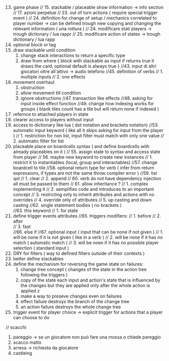 13. game phase
// 15. stackable / placeable show information -> info section
// 17. azioni perpetue
// 23. out of turn actions ( require special trigger event )
// 24. definition for change of setup / mechanics correlated to player number -> can be defined trough new copying and changing the relevant information ( una rottura )
// 24. modificare stati players -> trough dictionary / lua rappr
// 25. modificare action of states -> trough dictionary / lua rapp 
30. optional block or tag
32. draw stackable until condition
    1.  change stack interactions to return a specific type 
    2.  draw from <stack> where { block with stackable as input if returns true it draws the card, optional default is always true }
//43. input di altri giocatori oltre all'attivo -> audio telefono
//45. definition of verbs
//    1.  multiple inputs
//    2.  one effects
46. movement overhaul
    1. obstruction
    2. allow movement till condition 
    3. ignore obstructions
//47. transaction like effects
//48. asking for input inside effect function 
//49. change how indexing works for groups ( blank tiles count has a tile but will return none if indexed )
50. refernce to attached players in state  
51. clearer access to players without input 
52. access to dictionary like lua ( dot notation and brackets notation)
//53. automatic input keyword ( like all it skips asking for input from the player )
//    1.  restriction for non list, input filter must match with only one value
//    2.  automatic filter for list 
54. placeable place on boardcells syntax ( and define boardcells with already placeables on it )
// 55. assign state to syntax and access state from player
// 56. maybe new keyword to create new instances
//    1.  restrict it to instantiables (local, group and interactables)
//57. change boardcell to tile
//58. optional return type for verb ( infer from return expressions, if types are not the same throw compiler error )
//59. list qol 
//    1.  clear
//    2.  append
// 60. verb do not have dependency injection all must be passed to them
// 61. allow inheritance ? 
//    1. complex implementing it
//    2. semplifies code and introduces to  an important concept
//    3. restricting only to inherit attributes and actions with no overrides 
//    4. override only of attributes
//    5. up casting and down casting
//62. single statement bodies ( no brackets )  
//63. this keyword 
//    1.  for state
64. define trigger events attributes 
//65. triggers modifiers:
//    1. before
//    2. after  
//    3. fast  
//66. else if
//67. optional input ( input that can be none if not given )
//    1.  will be none if it is not given ( like in a verb )
//    2.  will be none if it has no match ( automatic match )
//    3.  will be noen if it has no possible player selection ( standard input )
68. DRY for filters ( way to defined filters outside of their contexts )
69. better define stackables
70. define the mechanism for reversing the game state on failures:
    1.  change tree concept ( changes of the state in the action tree following the triggers )
    2.  copy of the state each input and action's state that is influenced by the changes but they are applied only after the whole action is applied z
    3.  make a way to preseve changes even on failures 
    4.  effect failure destroys the branch of the change tree
    5.  an action failure destroys the whole change tree 
71. trigger event for player choice -> explicit trigger for actions that a player can choose to do

// scacchi
1. pareggio -> se un giocatore non puó fare una mossa o chiede pareggio
2. scacco matto
3. arresa -> richiesta da giocatore
4. castleing